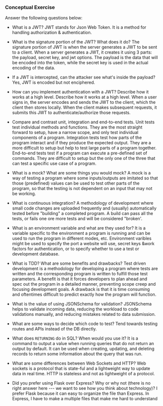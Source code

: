 ### Conceptual Exercise

Answer the following questions below:

- What is a JWT?
  JWT stands for Json Web Token. It is a method for handling authorization & authentication.

- What is the signature portion of the JWT?  What does it do?
  The signature portion of JWT is when the server generates a JWT to be sent to a client. When a server generates a JWT, it creates it using 3 parts: the payload, secret key, and jwt options. The payload is the data that will be encoded into the token, while the secret key is used in the actual encoding of the data.

- If a JWT is intercepted, can the attacker see what's inside the payload?
  Yes, JWT is encoded but not enciphered.

- How can you implement authentication with a JWT?  Describe how it works at a high level.
  Describe how it works at a high level. When a user signs in, the server encodes and sends the JWT to the client, which the client then stores locally. When the client makes subsequent requests, it submits this JWT to authenticate/authorize those requests.

- Compare and contrast unit, integration and end-to-end tests.
  Unit tests test individual methods and functions. They are the most straight forward to setup, have a narrow scope, and only test individual components of a program. Integration tests test how parts of the program interact and if they produce the expected output. They are a more difficult to setup but help to test large parts of a program together. End-to-end tests test if a program can execute a pre-defined set of commands. They are difficult to setup but the only one of the three that can test a specific use case of a program.

- What is a mock? What are some things you would mock?
  A mock is a way of testing a program where some inputs/outputs are imitated so that those (predefined) values can be used to test other parts of the program, so that the testing is not dependent on an input that may not be working.

- What is continuous integration?
  A methodology of development where small code changes are uploaded frequently and (usually) automatically tested before "building" a completed program. A build can pass all the tests, or fails one ore more tests and will be considered "broken'.

- What is an environment variable and what are they used for?
   It is a variable specific to the environment a program is running and can be used to run the program in different modes, etc. Environment varibles might be used to specify the port a website will use, secret keys &work factors for authentication, or to specify whether to use a test or development database.

- What is TDD? What are some benefits and drawbacks?
  Test driven development is a methodology for developing a program where tests are written and the corresponding program is written to fulfill those test parameters. A benefit is that it forces developers to plan ahead and spec out the program in a detailed manner, preventing scope creep and focusing development goals. A drawback is that it is time consuming and oftentimes difficult to predict exactly how the program will function.

- What is the value of using JSONSchema for validation?
  JSONSchema helps to validate incoming data, reducing the workload to code validations manually, and reducing mistakes related to data submission.

- What are some ways to decide which code to test?
  Tend towards testing routes and APIs instead of the DB directly.

- What does `RETURNING` do in SQL? When would you use it?
  It is a command to output a value when running queries that do not return an output by default. It can be used when creating, updating, and deleting records to return some information about the query that was run.

- What are some differences between Web Sockets and HTTP?
  Web sockets is a protocol that is state-ful and a lightweight way to update data in real time. HTTP is stateless and not as lightweight of a protocol.

- Did you prefer using Flask over Express? Why or why not (there is no right
  answer here --- we want to see how you think about technology)?
  I prefer Flask because it can easy to organize the file than Express. In Express, I have to make a multiple files that make me hard to understand
